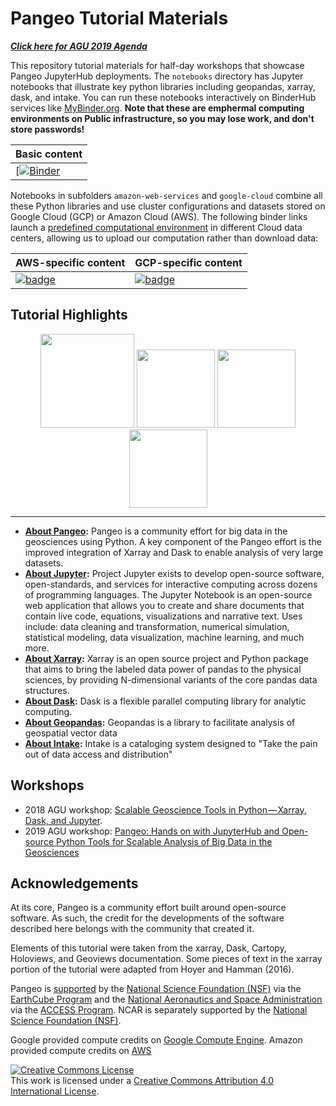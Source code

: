 # Pangeo Tutorial Materials
**[*Click here for AGU 2019 Agenda*](abstracts/agu2019.md)**

This repository tutorial materials for half-day workshops that showcase Pangeo JupyterHub deployments. The `notebooks` directory has Jupyter notebooks that illustrate key python libraries including geopandas, xarray, dask, and intake. You can run these notebooks interactively on BinderHub services like [MyBinder.org](https://mybinder.org). **Note that these are emphermal computing environments on Public infrastructure, so you may lose work, and don't store passwords!**

| Basic content  | 
| ------------- | 
| [[![Binder](https://aws-uswest2-binder.pangeo.io/badge_logo.svg)](https://aws-uswest2-binder.pangeo.io/v2/gh/salvis2/pangeo-tutorial/gateway-image?urlpath=git-pull?repo=https://github.com/salvis2/pangeo-tutorial%26amp%3Bbranch=gateway%26amp%3Burlpath=lab/tree/pangeo-tutorial/notebooks/%3Fautodecode) |

Notebooks in subfolders `amazon-web-services` and `google-cloud` combine all these Python libraries and use cluster configurations and datasets stored on Google Cloud (GCP) or Amazon Cloud (AWS). The following binder links launch a [predefined computational environment](https://hub.docker.com/r/pangeo/pangeo-notebook/tags) in different Cloud data centers, allowing us to upload our computation rather than download data:

| AWS-specific content  | GCP-specific content |
| ------------- | ------------- |
| [![badge](https://img.shields.io/static/v1.svg?logo=Jupyter&label=Pangeo+Binder&message=AWS+us-west-2&color=orange)](https://aws-uswest2-binder.pangeo.io/v2/gh/salvis2/pangeo-tutorial/gateway-image?urlpath=git-pull?repo=https://github.com/salvis2/pangeo-tutorial%26amp%3Bbranch=gateway%26amp%3Burlpath=lab/tree/pangeo-tutorial/notebooks/%3Fautodecode) |[![badge](https://img.shields.io/static/v1.svg?logo=Jupyter&label=Pangeo+Binder&message=GCE+us-central1&color=blue)](https://binder.pangeo.io/v2/gh/pangeo-data/pangeo-tutorial/binder-agu2019?urlpath=git-pull?repo=https://github.com/pangeo-data/pangeo-tutorial%26amp%3Bbranch=agu2019%26amp%3Burlpath=lab/tree/pangeo-tutorial/notebooks/%3Fautodecode) |

## Tutorial Highlights

<div><center><img src="./images/pangeo_card_white.png" height="150"> <img src="./images/xarray.png" height="125"> <img src="./images/dask.png" height="125"> <img src="./images/jupyter.png" height="125"></center></div>

-----

- **[About Pangeo](https://pangeo.io/):** Pangeo is a community effort for big data in the geosciences using Python. A key component of the Pangeo effort is the improved integration of Xarray and Dask to enable analysis of very large datasets.
- **[About Jupyter](http://jupyter.org/):** Project Jupyter exists to develop open-source software, open-standards, and services for interactive computing across dozens of programming languages. The Jupyter Notebook is an open-source web application that allows you to create and share documents that contain live code, equations, visualizations and narrative text. Uses include: data cleaning and transformation, numerical simulation, statistical modeling, data visualization, machine learning, and much more.
- **[About Xarray](http://xarray.pydata.org/en/latest/index.html):** Xarray is an open source project and Python package that aims to bring the labeled data power of pandas to the physical sciences, by providing N-dimensional variants of the core pandas data structures.
- **[About Dask](http://dask.pydata.org/en/latest/index.html):** Dask is a flexible parallel computing library for analytic computing.
- **[About Geopandas](http://geopandas.org):** Geopandas is a library to facilitate analysis of geospatial vector data
- **[About Intake](https://intake.readthedocs.io/en/latest/index.html):** Intake is a cataloging system designed to "Take the pain out of data access and distribution"


## Workshops

* 2018 AGU workshop: [Scalable Geoscience Tools in Python — Xarray, Dask, and Jupyter](https://agu.confex.com/agu/fm18/meetingapp.cgi/Session/52170).
* 2019 AGU workshop: [Pangeo: Hands on with JupyterHub and Open-source Python Tools for Scalable Analysis of Big Data in the Geosciences](https://www.agu.org/Events/SCIWS12-Pangeo)

## Acknowledgements

At its core, Pangeo is a community effort built around open-source software. As such, the credit for the developments of the software described here belongs with the community that created it.

Elements of this tutorial were taken from the xarray, Dask, Cartopy, Holoviews, and Geoviews documentation. Some pieces of text in the xarray portion of the tutorial were adapted from Hoyer and Hamman (2016).

Pangeo is [supported](https://www.nsf.gov/awardsearch/showAward?AWD_ID=1740633&HistoricalAwards=false) by the [National Science Foundation (NSF)](https://www.nsf.gov/) via the [EarthCube Program](https://www.earthcube.org/) and the [National Aeronautics and Space Administration](https://www.nasa.gov/) via the [ACCESS Program](https://earthdata.nasa.gov/community/community-data-system-programs/access-projects).  NCAR is separately supported by the [National Science Foundation (NSF)](https://www.nsf.gov/).

Google provided compute credits on [Google Compute Engine](https://cloud.google.com/). Amazon provided compute credits on [AWS](https://aws.amazon.com)

<a rel="license" href="http://creativecommons.org/licenses/by/4.0/"><img alt="Creative Commons License" style="border-width:0" src="https://i.creativecommons.org/l/by/4.0/88x31.png" /></a><br />This work is licensed under a <a rel="license" href="http://creativecommons.org/licenses/by/4.0/">Creative Commons Attribution 4.0 International License</a>.
